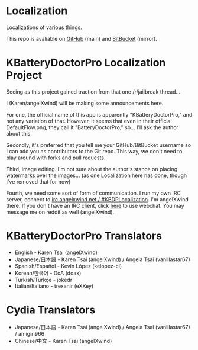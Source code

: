 Localization
============

Localizations of various things.

This repo is avaliable on [GitHub](https://github.com/angelXwind/Localization) (main) and [BitBucket](https://bitbucket.org/angelXwind/localization) (mirror).

KBatteryDoctorPro Localization Project
============

Seeing as this project gained traction from that one /r/jailbreak thread...

I (Karen/angelXwind) will be making some announcements here.

For one, the official name of this app is apparently "KBatteryDoctorPro," and not any variation of that. However, it seems that even in their official DefaultFlow.png, they call it "BatteryDoctorPro," so... I'll ask the author about this.

Secondly, it's preferred that you tell me your GitHub/BitBucket username so I can add you as contributors to the Git repo. This way, we don't need to play around with forks and pull requests.

Third, image editing. I'm not sure about the author's stance on placing watermarks over the images... (as one Localization here has done, though I've removed that for now)

Fourth, we need some sort of form of communication. I run my own IRC server, connect to [irc.angelxwind.net / #KBDPLocalization](irc://irc.angelxwind.net/KBDPLocalization). I'm angelXwind there. If you don't have an IRC client, click [here](http://iris.stormbit.net/?nick=&channels=KBDPLocalization) to use webchat. You may message me on reddit as well (angelXwind).

KBatteryDoctorPro Translators
============

* English - Karen Tsai (angelXwind)
* Japanese/日本語 - Karen Tsai (angelXwind) / Angela Tsai (vanillastar67)
* Spanish/Español - Kevin López (kelopez-cl)
* Korean/한국어 - DoA (doax)
* Turkish/Türkçe - jokedr
* Italian/Italiano - trexanir (eXKey)

Cydia Translators
============

* Japanese/日本語 - Karen Tsai (angelXwind) / Angela Tsai (vanillastar67) / amigiri966
* Chinese/中文 - Karen Tsai (angelXwind)